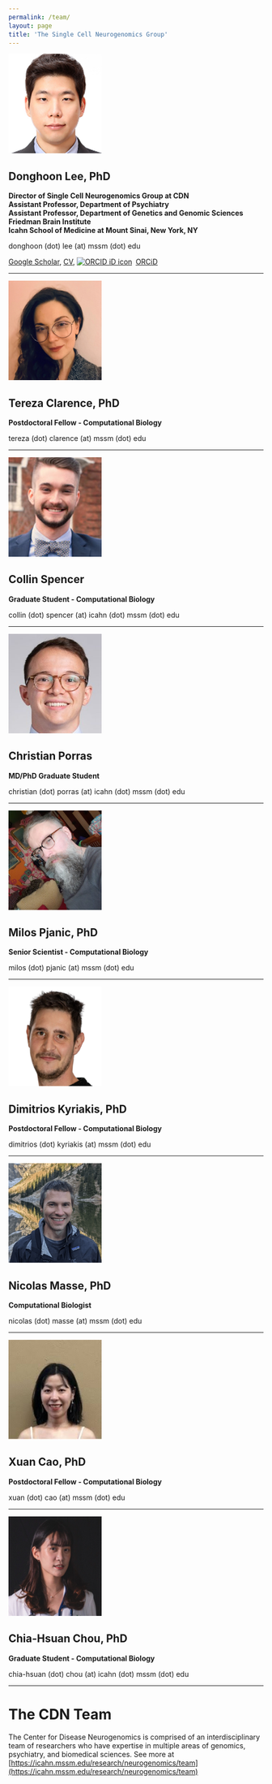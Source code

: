 ```yaml
---
permalink: /team/
layout: page
title: 'The Single Cell Neurogenomics Group'
---
```


<img src="/images/DL.jpeg" width="184" height="196">

## Donghoon Lee, PhD
<p><b>
  Director of Single Cell Neurogenomics Group at CDN<br>
  Assistant Professor, Department of Psychiatry<br>
  Assistant Professor, Department of Genetics and Genomic Sciences<br>
  Friedman Brain Institute<br>
  Icahn School of Medicine at Mount Sinai, New York, NY
</b></p>

donghoon (dot) lee (at) mssm (dot) edu

[Google Scholar](https://scholar.google.com/citations?user=_a8xSwwAAAAJ&hl=en),
[CV](https://drive.google.com/file/d/19uNtddUfWJHtHaqKHubVpVinGjlGPtrm/view),
<a itemprop="sameAs" content="https://orcid.org/0000-0003-0453-6059" href="https://orcid.org/0000-0003-0453-6059" target="orcid.widget" rel="noopener noreferrer" style="vertical-align:top;"><img src="https://orcid.org/sites/default/files/images/orcid_16x16.png" style="width:1em;margin-right:.5em;" alt="ORCID iD icon">ORCiD</a>

<hr>

<img src="/images/TC.jpeg" width="184" height="196">

## Tereza Clarence, PhD
<p><b>
  Postdoctoral Fellow - Computational Biology
</b></p>

tereza (dot) clarence (at) mssm (dot) edu

<hr>

<img src="/images/CS.jpeg" width="184" height="196">

## Collin Spencer
<p><b>
  Graduate Student - Computational Biology
</b></p>

collin (dot) spencer (at) icahn (dot) mssm (dot) edu

<hr>

<img src="/images/CP.jpeg" width="184" height="196">

## Christian Porras
<p><b>
  MD/PhD Graduate Student
</b></p>

christian (dot) porras (at) icahn (dot) mssm (dot) edu

<hr>

<img src="/images/MP.jpeg" width="184" height="196">

## Milos Pjanic, PhD
<p><b>
  Senior Scientist - Computational Biology
</b></p>

milos (dot) pjanic (at) mssm (dot) edu

<hr>

<img src="/images/DK.png" width="184" height="196">

## Dimitrios Kyriakis, PhD
<p><b>
  Postdoctoral Fellow - Computational Biology
</b></p>

dimitrios (dot) kyriakis (at) mssm (dot) edu

<hr>

<img src="/images/NM.png" width="184" height="196">

## Nicolas Masse, PhD
<p><b>
  Computational Biologist
</b></p>

nicolas (dot) masse (at) mssm (dot) edu

<hr>

<img src="/images/XC.jpg" width="184" height="196">

## Xuan Cao, PhD
<p><b>
  Postdoctoral Fellow - Computational Biology
</b></p>

xuan (dot) cao (at) mssm (dot) edu

<hr>

<img src="/images/CC.jpg" width="184" height="196">

## Chia-Hsuan Chou, PhD
<p><b>
  Graduate Student - Computational Biology
</b></p>

chia-hsuan (dot) chou (at) icahn (dot) mssm (dot) edu

<hr>


# The CDN Team
The Center for Disease Neurogenomics is comprised of an interdisciplinary team of researchers who have expertise in multiple areas of genomics, psychiatry, and biomedical sciences. See more at [https://icahn.mssm.edu/research/neurogenomics/team](https://icahn.mssm.edu/research/neurogenomics/team)

